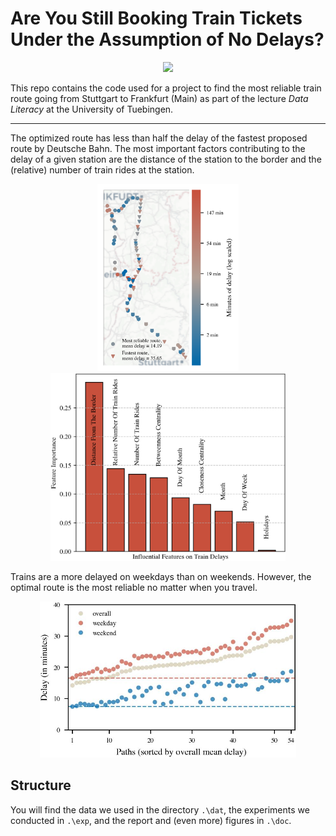 # Are You Still Booking Train Tickets Under the Assumption of No Delays?

<p align="center">
  <img src="doc/fig/maps_KI_01_all_data_cmap.png" height="400">
</p>

This repo contains the code used for a project to find the most reliable train route going from Stuttgart to Frankfurt (Main) as part of the lecture *Data Literacy* at the University of Tuebingen.

---

The optimized route has less than half the delay of the fastest proposed route by Deutsche Bahn. The most important factors contributing to the delay of a given station are the distance of the station to the border and the (relative) number of train rides at the station.

<p align="center">
  <img src="doc/fig/maps_KI_03_reliable_vs_fastest_zoomed_Carto.png" height="300">
  <img src="doc/fig/plot_JH_01_feature_importance.png" height="300">
</p>

Trains are a more delayed on weekdays than on weekends. However, the optimal route is the most reliable no matter when you travel.

<p align="center">
  <img src="doc/fig/plot_FP_03_WeekdayWeekend.jpeg" height="250">
</p>

## Structure

You will find the data we used in the directory `.\dat`, the experiments we conducted in `.\exp`, and the report and (even more) figures in `.\doc`.
